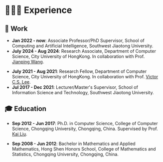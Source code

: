 # 👨🏻‍💻 Experience

## 💼 Work

- **Jan 2022 - now**: Associate Professor/PhD Supervisor, School of Computing and Artificial Intelligence, Southwest Jiaotong University.
- **July 2024 - Aug 2024**: Research Associate, Department of Computer Science, City University of HongKong. In collaboration with Prof. <a href="https://scholar.google.com.hk/citations?hl=zh-CN&user=bow_liAAAAAJ" class="no-underline">Jianping Wang</a>.
<!-- - **Jul 2017 - Jun 2021 (now)**: Postdoctoral Research Fellow, Shenzhen Institute for Advanced Study, University of Electronic Science and Technology of China, Shenzhen, China. 
 -->
 - **July 2021 - Aug 2021**: Research Fellow, Department of Computer Science, City University of HongKong. In collaboration with Prof. <a href="https://www.eee.hku.hk/people/csvlee/" class="no-underline">Victor C.S. Lee</a>.
 - **Jul 2017 - Dec 2021**: Lecturer/Master's Supervisor, School of Information Science and Technology, Southwest Jiaotong University.


## 🎓 Education

- **Sep 2012 - Jun 2017**: Ph.D. in Computer Science, College of Computer Science, Chongqing University, Chongqing, China. Supervised by Prof. <a href="https://scholar.google.com.hk/citations?user=6YkCbT8AAAAJ&hl" class="no-underline">Kai Liu</a>.
<!-- - **Sep 2012 - Jun 2019**: Postgraduate student (Joined the successive postgraduate-doctor program in 2019), Computer Science, College of Computer Science, Chongqing University, Chongqing, China. --> 
<!-- and Prof. <a href="https://scholar.google.com/citations?user=6YkCbT8AAAAJ" class="no-underline">Qingfeng Zhuge</a> -->
- **Sep 2008 - Jun 2012**: Bachelor in Mathematics and Applied Mathematics, Hong Shen Honors School, College of Mathematics and Statistics, Chongqing University, Chongqing, China.





<script type="text/javascript" id="clustrmaps" src="//clustrmaps.com/map_v2.js?d=Za8K4LovkkIiPQYim0sS3KGikoZJj1XVw-J9ySqprXA&cl=ffffff&w=a"></script>


<!-- ## 😎 Membership

- **Sep 2023 - now**: Member #G0818M, China Computer Federation (CCF).
- **Oct 2023 - now**: Member #3120145, Association for Computing Machinery (ACM).
- **Sep 2023 - now**: Member #99619216, Institute of Electrical and Electronics Engineers (IEEE).
- **Nov 2020 - Aug 2023**: Student Member #G0818G, China Computer Federation (CCF). -->

<!-- ## 👀 Reviewer

#### Journal

- IEEE Transactions on Intelligent Transportation Systems (T-ITS)
- IEEE Transactions on Consumer Electronics (TCE)
- IEEE Transactions on Vehicular Technology (TVT)
- Journal of Systems Architecture (JSA)
- Neural Computing and Applications (NCAA)
- The Journal of Supercomputing (TJSC)
- Journal of Computer Research and Development
- Tien Tzu Hsueh Pao/Acta Electronica Sinica

#### Conference

- IEEE Vehicular Technology Conference (VTC-Fall'23)
- International Conference on Artificial Intelligence of Things and Systems (AIoTSys'23)
- IEEE International Conference on Intelligent Transportation Systems (ITSC'22,23)
- IEEE Global Communications Conference (GLOBECOM'21,23)
- International Conference on Algorithms and Architectures for Parallel Processing (ICA3PP'21)
- China Conference on Internet of Things (Wireless Sensor Network) (CWSN'21)
- IEEE International Conference on Trust, Security and Privacy in Computing and Communications (TrustCom'20)
- IEEE International Symposium on Product Compliance Engineering-Asia (ISPCE-CN'20) -->
